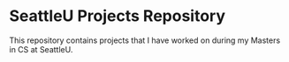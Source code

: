 # SeattleU Projects Repository

This repository contains projects that I have worked on during my Masters in CS at SeattleU.
